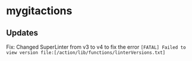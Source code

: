 # mygitactions

## Updates
Fix: Changed SuperLinter from v3 to v4 to fix the error `[FATAL] Failed to view version file:[/action/lib/functions/linterVersions.txt]`

